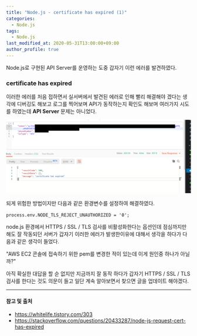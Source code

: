 ```yaml
---
title: "Node.js - certificate has expired (1)"
categories: 
  - Node.js
tags:
  - Node.js
last_modified_at: 2020-05-31T13:00:00+09:00
author_profile: true
---
```

Node.js로 구현된 API Server를 운영하는 도중 갑자기 이런 에러를 발견하였다.

### certificate has expired

이러한 에러를 처음 접하면서 실서버에서 발견된 에러로 인해 빨리 해결해야 겠다는 생각에 디버깅도 해보고 로그를 찍어보며 API가 동작하는지 확인도 해보며 여러가지 시도를 하였는데 **API Server** 문제는 아니었다.

![1](/assets/img/posts/nodejs/certificate/1.png)

되게 위험한 방법이지만 다음과 같은 환경변수를 설정하여 해결하였다.

    process.env.NODE_TLS_REJECT_UNAUTHORIZED = '0';

node.js 환경에서 HTTPS / SSL / TLS 검사를 비활성화한다는 옵션인데 점심까지만 해도 잘 작동되던 서버가 갑자기 이러한 에러가 발생한이유에 대해서 생각을 하다가 다음과 같은 생각이 들었다.

"AWS EC2 콘솔에 접속하기 위한 pem를 변경한 적이 있는데 이게 원인중 하나가 아닐까?"

아직 확실한 대답을 할 순 없지만 지금까지 잘 동작 하다가 갑자기 HTTPS / SSL / TLS 검사를 한다는 것도 의문이 들고 일단 계속 알아보면서 찾으면 글을 업데이트 해야겠다.


---
#### 참고 및 출처

- https://whitelife.tistory.com/303
- https://stackoverflow.com/questions/20433287/node-js-request-cert-has-expired﻿
